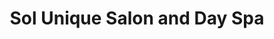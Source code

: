---
title: "Sol Unique Salon and Day Spa"
url: /madison/sol-unique-salon-and-day-spa/
shop: beauty
---